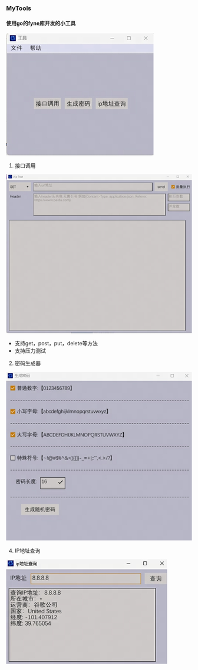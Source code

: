 ### MyTools
#### 使用go的fyne库开发的小工具
![alt text](image.png)

1. 接口调用 

![alt text](image-1.png)
- 支持get，post，put，delete等方法
- 支持压力测试

2. 密码生成器
   
![alt text](image-2.png)

4. IP地址查询
   
![alt text](image-3.png)
